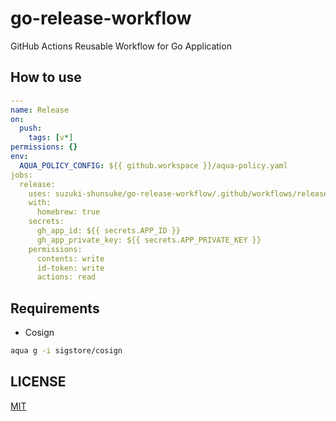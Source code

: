 # go-release-workflow

GitHub Actions Reusable Workflow for Go Application

## How to use

```yaml
---
name: Release
on:
  push:
    tags: [v*]
permissions: {}
env:
  AQUA_POLICY_CONFIG: ${{ github.workspace }}/aqua-policy.yaml
jobs:
  release:
    uses: suzuki-shunsuke/go-release-workflow/.github/workflows/release.yaml@main
    with:
      homebrew: true
    secrets:
      gh_app_id: ${{ secrets.APP_ID }}
      gh_app_private_key: ${{ secrets.APP_PRIVATE_KEY }}
    permissions:
      contents: write
      id-token: write
      actions: read
```

## Requirements

- Cosign

```sh
aqua g -i sigstore/cosign
```

## LICENSE

[MIT](LICENSE)
